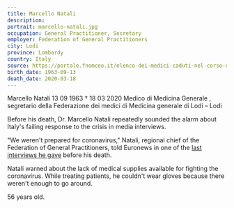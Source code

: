 ```yaml
---
title: Marcello Natali
description: 
portrait: marcello-natali.jpg
occupation: General Practitioner, Secretary
employer: Federation of General Practitioners
city: Lodi
province: Lombardy
country: Italy 
source: https://portale.fnomceo.it/elenco-dei-medici-caduti-nel-corso-dellepidemia-di-covid-19/, https://www.businessinsider.com/italian-doctor-dies-from-coronavirus-covid-19-after-warning-low-supplies-2020-3, https://www.washingtonpost.com/nation/2020/03/20/coronavirus-italy-doctor-dies/
birth_date: 1963-09-13
death_date: 2020-03-18
---
```


Marcello Natali 13 09 1963 † 18 03 2020
Medico di Medicina Generale , segretario della Federazione dei medici di Medicina generale di Lodi – Lodi

Before his death, Dr. Marcello Natali repeatedly sounded the alarm about Italy's failing response to the crisis in media interviews.

"We weren't prepared for coronavirus," Natali, regional chief of the Federation of General Practitioners, told Euronews in one of the [last interviews he gave](https://www.youtube.com/watch?v=AH2_3-yZdpw&feature=emb_title) before his death. 

Natali warned about the lack of medical supplies available for fighting the coronavirus. While treating patients, he couldn't wear gloves because there weren't enough to go around.

56 years old.